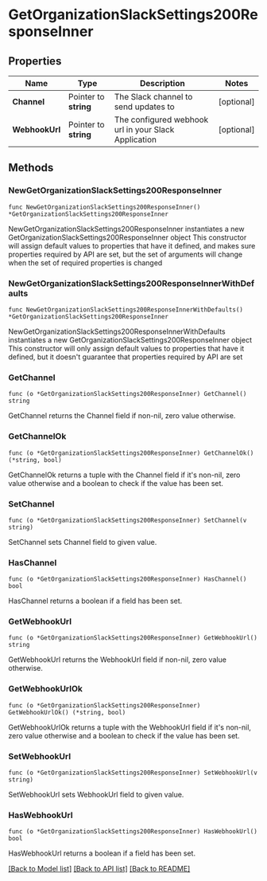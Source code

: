 # GetOrganizationSlackSettings200ResponseInner

## Properties

Name | Type | Description | Notes
------------ | ------------- | ------------- | -------------
**Channel** | Pointer to **string** | The Slack channel to send updates to | [optional] 
**WebhookUrl** | Pointer to **string** | The configured webhook url in your Slack Application | [optional] 

## Methods

### NewGetOrganizationSlackSettings200ResponseInner

`func NewGetOrganizationSlackSettings200ResponseInner() *GetOrganizationSlackSettings200ResponseInner`

NewGetOrganizationSlackSettings200ResponseInner instantiates a new GetOrganizationSlackSettings200ResponseInner object
This constructor will assign default values to properties that have it defined,
and makes sure properties required by API are set, but the set of arguments
will change when the set of required properties is changed

### NewGetOrganizationSlackSettings200ResponseInnerWithDefaults

`func NewGetOrganizationSlackSettings200ResponseInnerWithDefaults() *GetOrganizationSlackSettings200ResponseInner`

NewGetOrganizationSlackSettings200ResponseInnerWithDefaults instantiates a new GetOrganizationSlackSettings200ResponseInner object
This constructor will only assign default values to properties that have it defined,
but it doesn't guarantee that properties required by API are set

### GetChannel

`func (o *GetOrganizationSlackSettings200ResponseInner) GetChannel() string`

GetChannel returns the Channel field if non-nil, zero value otherwise.

### GetChannelOk

`func (o *GetOrganizationSlackSettings200ResponseInner) GetChannelOk() (*string, bool)`

GetChannelOk returns a tuple with the Channel field if it's non-nil, zero value otherwise
and a boolean to check if the value has been set.

### SetChannel

`func (o *GetOrganizationSlackSettings200ResponseInner) SetChannel(v string)`

SetChannel sets Channel field to given value.

### HasChannel

`func (o *GetOrganizationSlackSettings200ResponseInner) HasChannel() bool`

HasChannel returns a boolean if a field has been set.

### GetWebhookUrl

`func (o *GetOrganizationSlackSettings200ResponseInner) GetWebhookUrl() string`

GetWebhookUrl returns the WebhookUrl field if non-nil, zero value otherwise.

### GetWebhookUrlOk

`func (o *GetOrganizationSlackSettings200ResponseInner) GetWebhookUrlOk() (*string, bool)`

GetWebhookUrlOk returns a tuple with the WebhookUrl field if it's non-nil, zero value otherwise
and a boolean to check if the value has been set.

### SetWebhookUrl

`func (o *GetOrganizationSlackSettings200ResponseInner) SetWebhookUrl(v string)`

SetWebhookUrl sets WebhookUrl field to given value.

### HasWebhookUrl

`func (o *GetOrganizationSlackSettings200ResponseInner) HasWebhookUrl() bool`

HasWebhookUrl returns a boolean if a field has been set.


[[Back to Model list]](../README.md#documentation-for-models) [[Back to API list]](../README.md#documentation-for-api-endpoints) [[Back to README]](../README.md)


